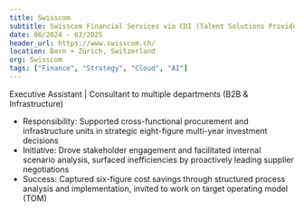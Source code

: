 ```yaml
---
title: Swisscom
subtitle: Swisscom Financial Services via CDI (Talent Solutions Provider)
date: 06/2024 - 03/2025
header_url: https://www.swisscom.ch/
location: Bern + Zürich, Switzerland
org: Swisscom
tags: ["Finance", "Strategy", "Cloud", "AI"]
---
```

Executive Assistant | Consultant to multiple departments (B2B & Infrastructure)
- Responsibility: Supported cross-functional procurement and infrastructure units in strategic eight-figure multi-year investment decisions
- Initiative: Drove stakeholder engagement and facilitated internal scenario analysis, surfaced inefficiencies by proactively leading supplier negotiations
- Success: Captured six-figure cost savings through structured process analysis and implementation, invited to work on target operating model (TOM)
